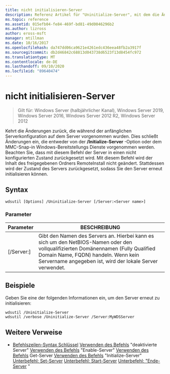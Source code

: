 ```yaml
---
title: nicht initialisieren-Server
description: Referenz Artikel für "Uninitialize-Server", mit dem die Änderungen auf dem Server während der anfänglichen Server Konfiguration wieder hergestellt werden.
ms.topic: reference
ms.assetid: 015efb04-fe84-469f-bd81-49d0046296b2
ms.author: lizross
author: eross-msft
manager: mtillman
ms.date: 10/16/2017
ms.openlocfilehash: da747dd06ca9621e4261edc436eea48fb2a3917f
ms.sourcegitcommit: db2d46842c68813d043738d6523f13d8454fc972
ms.translationtype: MT
ms.contentlocale: de-DE
ms.lasthandoff: 09/10/2020
ms.locfileid: "89640474"
---
```

# <a name="uninitialize-server"></a>nicht initialisieren-Server

> Gilt für: Windows Server (halbjährlicher Kanal), Windows Server 2019, Windows Server 2016, Windows Server 2012 R2, Windows Server 2012

Kehrt die Änderungen zurück, die während der anfänglichen Serverkonfiguration auf dem Server vorgenommen wurden. Dies schließt Änderungen ein, die entweder von der **/Initialize-Server** -Option oder dem MMC-Snap-in Windows-Bereitstellungs Dienste vorgenommen werden. Beachten Sie, dass mit diesem Befehl der Server in einen nicht konfigurierten Zustand zurückgesetzt wird. Mit diesem Befehl wird der Inhalt des freigegebenen Ordners RemoteInstall nicht geändert. Stattdessen wird der Zustand des Servers zurückgesetzt, sodass Sie den Server erneut initialisieren können.

## <a name="syntax"></a>Syntax
```
wdsutil [Options] /Uninitialize-Server [/Server:<Server name>]
```
### <a name="parameters"></a>Parameter
|Parameter|BESCHREIBUNG|
|-------|--------|
|[/Server:<Server name>]|Gibt den Namen des Servers an. Hierbei kann es sich um den NetBIOS-Namen oder den vollqualifizierten Domänennamen (Fully Qualified Domain Name, FQDN) handeln. Wenn kein Servername angegeben ist, wird der lokale Server verwendet.|
## <a name="examples"></a>Beispiele
Geben Sie eine der folgenden Informationen ein, um den Server erneut zu initialisieren:
```
wdsutil /Uninitialize-Server
wdsutil /verbose /Uninitialize-Server /Server:MyWDSServer
```
## <a name="additional-references"></a>Weitere Verweise
- [Befehlszeilen-Syntax Schlüssel](command-line-syntax-key.md) 
 [Verwenden des Befehls](using-the-disable-server-command.md) 
 "deaktivierte Server" [Verwenden des Befehls](using-the-enable-server-command.md) 
 "Enable-Server" [Verwenden des Befehls](using-the-get-server-command.md) 
 Get-Server [Verwenden des Befehls](using-the-initialize-server-command.md) 
 "Initialize-Server" [Unterbefehl: Set-Server](subcommand-set-server.md) 
 [Unterbefehl: Start-Server](subcommand-start-server.md) 
 [Unterbefehl: "Ende-Server](subcommand-stop-server.md) "
